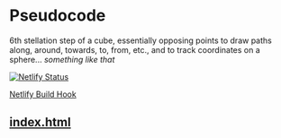 # Pseudocode

6th stellation step of a cube, essentially opposing points to draw paths along, around, towards, to, from, etc., and to track coordinates on a sphere... *something like that*

[![Netlify Status](https://api.netlify.com/api/v1/badges/0071cfde-e1a2-4f6d-a599-17407df9e40e/deploy-status)](https://app.netlify.com/sites/cosmic-neighbor/deploys)

[Netlify Build Hook](https://api.netlify.com/build_hooks/6664ff1fb7dd97551c16fbeb)

## [index.html](index.html)
